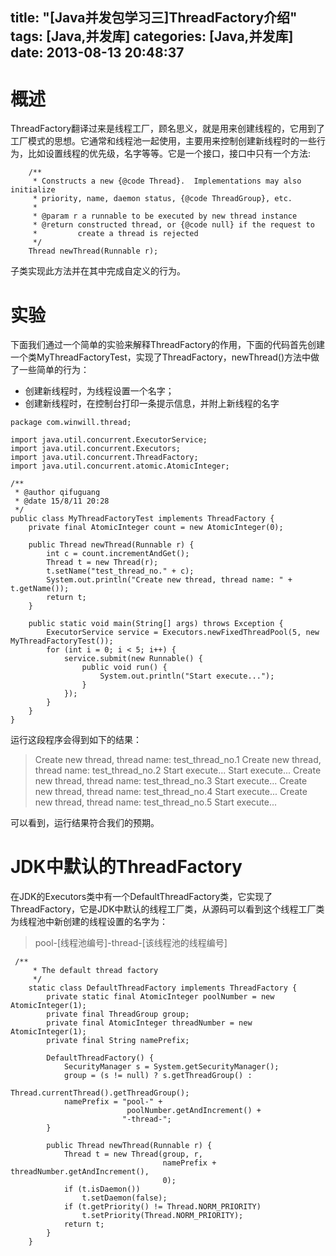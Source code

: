 title: "[Java并发包学习三]ThreadFactory介绍"
tags: [Java,并发库]
categories: [Java,并发库]
date: 2013-08-13 20:48:37
---
# 概述
ThreadFactory翻译过来是线程工厂，顾名思义，就是用来创建线程的，它用到了工厂模式的思想。它通常和线程池一起使用，主要用来控制创建新线程时的一些行为，比如设置线程的优先级，名字等等。它是一个接口，接口中只有一个方法:
<!--more-->
```
    /**
     * Constructs a new {@code Thread}.  Implementations may also initialize
     * priority, name, daemon status, {@code ThreadGroup}, etc.
     *
     * @param r a runnable to be executed by new thread instance
     * @return constructed thread, or {@code null} if the request to
     *         create a thread is rejected
     */
    Thread newThread(Runnable r);
```
子类实现此方法并在其中完成自定义的行为。  


# 实验
下面我们通过一个简单的实验来解释ThreadFactory的作用，下面的代码首先创建一个类MyThreadFactoryTest，实现了ThreadFactory，newThread()方法中做了一些简单的行为：  

* 创建新线程时，为线程设置一个名字；  
* 创建新线程时，在控制台打印一条提示信息，并附上新线程的名字




```
package com.winwill.thread;

import java.util.concurrent.ExecutorService;
import java.util.concurrent.Executors;
import java.util.concurrent.ThreadFactory;
import java.util.concurrent.atomic.AtomicInteger;

/**
 * @author qifuguang
 * @date 15/8/11 20:28
 */
public class MyThreadFactoryTest implements ThreadFactory {
    private final AtomicInteger count = new AtomicInteger(0);

    public Thread newThread(Runnable r) {
        int c = count.incrementAndGet();
        Thread t = new Thread(r);
        t.setName("test_thread_no." + c);
        System.out.println("Create new thread, thread name: " + t.getName());
        return t;
    }

    public static void main(String[] args) throws Exception {
        ExecutorService service = Executors.newFixedThreadPool(5, new MyThreadFactoryTest());
        for (int i = 0; i < 5; i++) {
            service.submit(new Runnable() {
                public void run() {
                    System.out.println("Start execute...");
                }
            });
        }
    }
}
```
运行这段程序会得到如下的结果：
> Create new thread, thread name: test_thread_no.1
Create new thread, thread name: test_thread_no.2
Start execute...
Start execute...
Create new thread, thread name: test_thread_no.3
Start execute...
Create new thread, thread name: test_thread_no.4
Start execute...
Create new thread, thread name: test_thread_no.5
Start execute...

可以看到，运行结果符合我们的预期。

# JDK中默认的ThreadFactory
在JDK的Executors类中有一个DefaultThreadFactory类，它实现了ThreadFactory，它是JDK中默认的线程工厂类，从源码可以看到这个线程工厂类为线程池中新创建的线程设置的名字为：
> pool-[线程池编号]-thread-[该线程池的线程编号]

```
 /**
     * The default thread factory
     */
    static class DefaultThreadFactory implements ThreadFactory {
        private static final AtomicInteger poolNumber = new AtomicInteger(1);
        private final ThreadGroup group;
        private final AtomicInteger threadNumber = new AtomicInteger(1);
        private final String namePrefix;

        DefaultThreadFactory() {
            SecurityManager s = System.getSecurityManager();
            group = (s != null) ? s.getThreadGroup() :
                                  Thread.currentThread().getThreadGroup();
            namePrefix = "pool-" +
                          poolNumber.getAndIncrement() +
                         "-thread-";
        }

        public Thread newThread(Runnable r) {
            Thread t = new Thread(group, r,
                                  namePrefix + threadNumber.getAndIncrement(),
                                  0);
            if (t.isDaemon())
                t.setDaemon(false);
            if (t.getPriority() != Thread.NORM_PRIORITY)
                t.setPriority(Thread.NORM_PRIORITY);
            return t;
        }
    }
```
